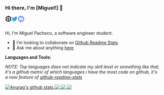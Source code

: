 ### Hi there, I'm [Miguel!] 👋

<a href="https://codesandbox.io/u/Miguel22247">
  <img align="left" alt="Miguel Pacheco | CodeSandbox" width="20px" src="https://raw.githubusercontent.com/Miguel22247/Miguel22247/main/assets/codesandbox.svg" />
</a>
<a href="https://twitter.com/anuraghazru">
  <img align="left" alt="Miguel Pacheco | Twitter" width="21px" src="https://raw.githubusercontent.com/Miguel22247/Miguel22247/main/assets/twitter.svg" />
</a>
<a href="https://discord.gg/VK4k3Br">
  <img align="left" alt="Miguel's Discord" width="21px" src="https://raw.githubusercontent.com/Miguel22247/Miguel22247/main/assets/discord-round.svg" />
</a>

<br />
<br />

Hi, I'm Miguel Pacheco, a software engineer student.

- 👯 I’m looking to collaborate on [Github Readme Stats](https://github.com/Miguel22247/github-readme-stats)
- 💬 Ask me about anything [here](https://github.com/Miguel22247/Miguel22247/issues)

**Languages and Tools:**  


<!--- 
  if you have forked this to use on your profile, 
  Change the `github-readme-stats.anuraghazra1.vercel.app` to `github-readme-stats.vercel.app` 
--->

<!-- Change the `github-readme-stats.anuraghazra1.vercel.app` to `github-readme-stats.vercel.app`  -->

*NOTE: Top languages does not indicate my skill level or something like that, it's a github metric of which languages i have the most code on github, it's a new feature of [github-readme-stats](https://github.com/Miguel22247/github-readme-stats)*


<a href="https://github.com/Miguel22247/github-readme-stats">
  <img align="center" src="https://github-readme-stats.vercel.app/api?username=Miguel22247&show_icons=true&include_all_commits=true&theme=material-palenight" alt="Anurag's github stats" />
</a>
<a href="https://github.com/Miguel22247/github-readme-stats">
  <!-- Change the `github-readme-stats.anuraghazra1.vercel.app` to `github-readme-stats.vercel.app`  -->
  <img align="center" src="https://github-readme-stats.vercel.app/api/top-langs/?username=Miguel22247&layout=compact&theme=material-palenight" />
</a>

<a href="https://github.com/Miguel22247/github-readme-stats">
  <!-- Change the `github-readme-stats.anuraghazra1.vercel.app` to `github-readme-stats.vercel.app`  -->
  <img align="center" src="https://github-readme-stats.vercel.app/api/pin/?username=Miguel22247&repo=github-readme-stats&theme=material-palenight" />
</a>    
<a href="https://github.com/Miguel22247/Miguel22247.github.io">
  <!-- Change the `github-readme-stats.anuraghazra1.vercel.app` to `github-readme-stats.vercel.app`  -->
  <img align="center" src="https://github-readme-stats.vercel.app/api/pin/?username=Miguel22247&repo=anuraghazra.github.io&theme=material-palenight" />
</a>

